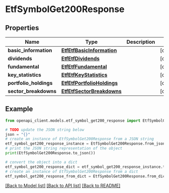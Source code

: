 # EtfSymbolGet200Response


## Properties

Name | Type | Description | Notes
------------ | ------------- | ------------- | -------------
**basic_information** | [**EtfEtfBasicInformation**](EtfEtfBasicInformation.md) |  | [optional] 
**dividends** | [**EtfEtfDividends**](EtfEtfDividends.md) |  | [optional] 
**fundamental** | [**EtfEtfFundamental**](EtfEtfFundamental.md) |  | [optional] 
**key_statistics** | [**EtfEtfKeyStatistics**](EtfEtfKeyStatistics.md) |  | [optional] 
**portfolio_holdings** | [**EtfEtfPortfolioHoldings**](EtfEtfPortfolioHoldings.md) |  | [optional] 
**sector_breakdowns** | [**EtfEtfSectorBreakdowns**](EtfEtfSectorBreakdowns.md) |  | [optional] 

## Example

```python
from openapi_client.models.etf_symbol_get200_response import EtfSymbolGet200Response

# TODO update the JSON string below
json = "{}"
# create an instance of EtfSymbolGet200Response from a JSON string
etf_symbol_get200_response_instance = EtfSymbolGet200Response.from_json(json)
# print the JSON string representation of the object
print(EtfSymbolGet200Response.to_json())

# convert the object into a dict
etf_symbol_get200_response_dict = etf_symbol_get200_response_instance.to_dict()
# create an instance of EtfSymbolGet200Response from a dict
etf_symbol_get200_response_from_dict = EtfSymbolGet200Response.from_dict(etf_symbol_get200_response_dict)
```
[[Back to Model list]](../README.md#documentation-for-models) [[Back to API list]](../README.md#documentation-for-api-endpoints) [[Back to README]](../README.md)


